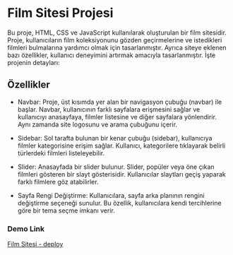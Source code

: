# Film Sitesi Projesi
Bu proje, HTML, CSS ve JavaScript kullanılarak oluşturulan bir film sitesidir. Proje, kullanıcıların film koleksiyonunu gözden geçirmelerine ve istedikleri filmleri bulmalarına yardımcı olmak için tasarlanmıştır. Ayrıca siteye eklenen bazı özellikler, kullanıcı deneyimini artırmak amacıyla tasarlanmıştır. İşte projenin detayları:

## Özellikler
* Navbar: Proje, üst kısımda yer alan bir navigasyon çubuğu (navbar) ile başlar. Navbar, kullanıcının farklı sayfalara erişmesini sağlar ve kullanıcıyı anasayfaya, filmler listesine ve diğer sayfalara yönlendirir. Aynı zamanda site logosunu ve arama çubuğunu içerir.

* Sidebar: Sol tarafta bulunan bir kenar çubuğu (sidebar), kullanıcıya filmler kategorisine erişim sağlar. Kullanıcı, kategorilere tıklayarak belirli türlerdeki filmleri listeleyebilir.

* Slider: Anasayfada bir slider bulunur. Slider, popüler veya öne çıkan filmleri gösteren bir slayt gösterisidir. Kullanıcılar slaytları geçiş yaparak farklı filmlere göz atabilirler.

* Sayfa Rengi Değiştirme: Kullanıcılara, sayfa arka planının rengini değiştirme seçeneği sunulur. Bu özellik, kullanıcılara kendi tercihlerine göre bir tema seçme imkanı verir.

### Demo Link
[Film Sitesi - deploy](https://filmproject-udemig.netlify.app/)